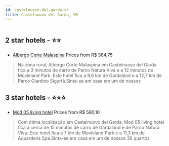 ```yaml
---
id: castelnuovo-del-garda-vr
title: Castelnuovo del Garda, VR
---
```


<center><img src="https://i.travelapi.com/hotels/3000000/2540000/2538900/2538834/8a7482e3_z.jpg" alt="" /></center>


##  2 star hotels - ⭐️⭐️

-    [Albergo Corte Malaspina](https://us.hurb.com/hotels/castelnuovo-del-garda/albergo-corte-malaspina-HT-YQSG?cmp=18055) Prices from R$ 384,75
   > Na zona rural, Albergo Corte Malaspina em Castelnuovo del Garda fica a 3 minutos de carro de Parco Natura Viva e a 12 minutos de Movieland Park.  Este hotel fica a 9,6 km de Gardaland e a 12,7 km de Parco Giardino Sigurtà.Sinta-se em casa em um de nossos 

##  3 star hotels - ⭐️⭐️⭐️

-    [Mod 05 living hotel](https://us.hurb.com/hotels/castelnuovo-del-garda/mod-05-living-hotel-HT-ZDB6?cmp=18055) Prices from R$ 580,10
   > Com ótima localização em Castelnuovo del Garda, Mod 05 living hotel fica a cerca de 15 minutos de carro de Gardaland e de Parco Natura Viva.  Este hotel fica a 7 km de Movieland Park e a 11,3 km de Aquardens Spa.Sinta-se em casa em um de nossos 36 quartos
